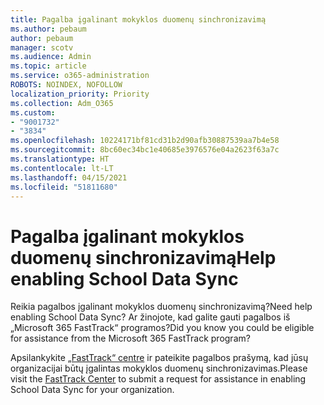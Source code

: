 ```yaml
---
title: Pagalba įgalinant mokyklos duomenų sinchronizavimą
ms.author: pebaum
author: pebaum
manager: scotv
ms.audience: Admin
ms.topic: article
ms.service: o365-administration
ROBOTS: NOINDEX, NOFOLLOW
localization_priority: Priority
ms.collection: Adm_O365
ms.custom:
- "9001732"
- "3834"
ms.openlocfilehash: 10224171bf81cd31b2d90afb30887539aa7b4e58
ms.sourcegitcommit: 8bc60ec34bc1e40685e3976576e04a2623f63a7c
ms.translationtype: HT
ms.contentlocale: lt-LT
ms.lasthandoff: 04/15/2021
ms.locfileid: "51811680"
---
```

# <a name="help-enabling-school-data-sync"></a><span data-ttu-id="31367-102">Pagalba įgalinant mokyklos duomenų sinchronizavimą</span><span class="sxs-lookup"><span data-stu-id="31367-102">Help enabling School Data Sync</span></span>

<span data-ttu-id="31367-103">Reikia pagalbos įgalinant mokyklos duomenų sinchronizavimą?</span><span class="sxs-lookup"><span data-stu-id="31367-103">Need help enabling School Data Sync?</span></span> <span data-ttu-id="31367-104">Ar žinojote, kad galite gauti pagalbos iš „Microsoft 365 FastTrack“ programos?</span><span class="sxs-lookup"><span data-stu-id="31367-104">Did you know you could be eligible for assistance from the Microsoft 365 FastTrack program?</span></span>

<span data-ttu-id="31367-105">Apsilankykite [„FastTrack“ centre](https://www.microsoft.com/fasttrack) ir pateikite pagalbos prašymą, kad jūsų organizacijai būtų įgalintas mokyklos duomenų sinchronizavimas.</span><span class="sxs-lookup"><span data-stu-id="31367-105">Please visit the [FastTrack Center](https://www.microsoft.com/fasttrack) to submit a request for assistance in enabling School Data Sync for your organization.</span></span>
